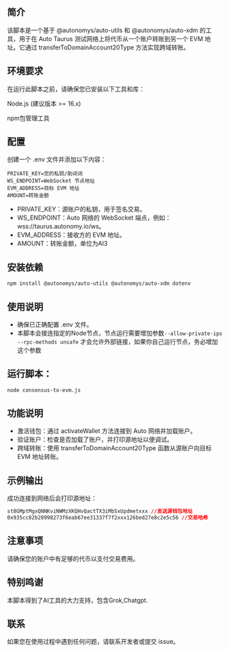 ## 简介

该脚本是一个基于 @autonomys/auto-utils 和 @autonomys/auto-xdm 的工具，用于在 Auto Taurus 测试网络上将代币从一个账户转账到另一个 EVM 地址。它通过 transferToDomainAccount20Type 方法实现跨域转账。

## 环境要求

在运行此脚本之前，请确保您已安装以下工具和库：

Node.js (建议版本 >= 16.x)

npm包管理工具

## 配置

创建一个 .env 文件并添加以下内容：

```env
PRIVATE_KEY=您的私钥/助词词
WS_ENDPOINT=WebSocket 节点地址
EVM_ADDRESS=目标 EVM 地址
AMOUNT=转账金额
```

- PRIVATE_KEY：源账户的私钥，用于签名交易。
- WS_ENDPOINT：Auto 网络的 WebSocket 端点，例如：wss://taurus.autonomy.io/ws。
- EVM_ADDRESS：接收方的 EVM 地址。
- AMOUNT：转账金额，单位为AI3

## 安装依赖

``` bash
npm install @autonomys/auto-utils @autonomys/auto-xdm dotenv
```
## 使用说明

- 确保已正确配置 .env 文件。
- 本脚本会接连指定的Node节点，节点运行需要增加参数`--allow-private-ips --rpc-methods unsafe` 才会允许外部链接，如果你自己运行节点，务必增加这个参数


## 运行脚本：

``` bash
node consensus-to-evm.js
```

##  功能说明

- 激活钱包：通过 activateWallet 方法连接到 Auto 网络并加载账户。
- 验证账户：检查是否加载了账户，并打印源地址以便调试。
- 跨域转账：使用 transferToDomainAccount20Type 函数从源账户向目标 EVM 地址转账。

## 示例输出
成功连接到网络后会打印源地址：
``` css
st8GMptMgxQNNKviNWMzXKQHvQactTX3iMbSxUpdmetxxx //发送源钱包地址
0x935cc82b28998273f6eab67ee31337f7f2xxx126bed27e8c2e5c56 //交易哈希
```

## 注意事项

请确保您的账户中有足够的代币以支付交易费用。

## 特别鸣谢
本脚本得到了AI工具的大力支持，包含Grok,Chatgpt.

## 联系
如果您在使用过程中遇到任何问题，请联系开发者或提交 issue。